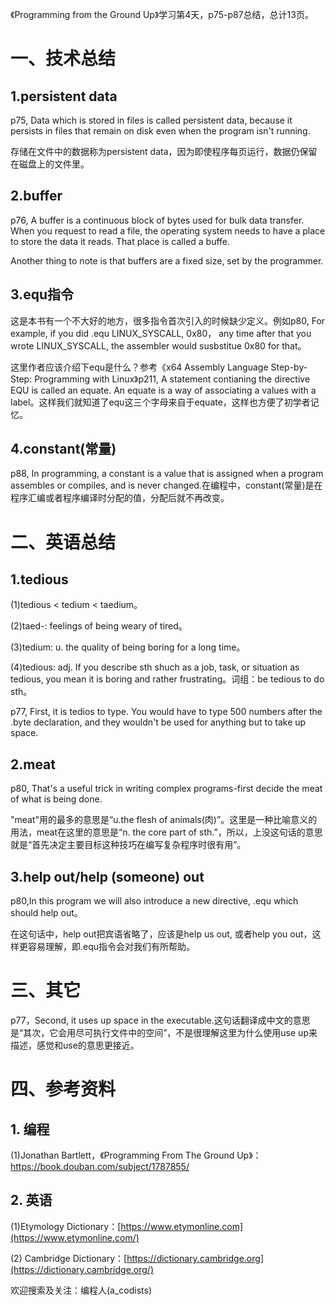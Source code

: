 《Programming from the Ground Up》学习第4天，p75-p87总结，总计13页。

# 一、技术总结

## 1.persistent data

p75, Data which is stored in files is called persistent data, because it persists in files that remain on disk even when the program isn't running.

存储在文件中的数据称为persistent data，因为即使程序每页运行，数据仍保留在磁盘上的文件里。

## 2.buffer

p76, A buffer is a continuous block of bytes used for bulk data transfer. When you request to read a file, the operating system needs to have a place to store the data it reads. That place is called a buffe.

Another thing to note is that buffers are a fixed size, set by the programmer. 

## 3.equ指令

这是本书有一个不大好的地方，很多指令首次引入的时候缺少定义。例如p80, For example, if you did .equ LINUX_SYSCALL, 0x80， any time after that you wrote LINUX_SYSCALL, the assembler would susbstitue 0x80 for that。

这里作者应该介绍下equ是什么？参考《x64 Assembly Language Step-by-Step: Programming with Linux》p211, A statement contianing the directive EQU is called an equate. An equate is a way of associating a values with a label。这样我们就知道了equ这三个字母来自于equate，这样也方便了初学者记忆。

## 4.constant(常量)

p88, In programming, a constant is a value that is assigned when a program assembles or compiles, and is never changed.在编程中，constant(常量)是在程序汇编或者程序编译时分配的值，分配后就不再改变。

# 二、英语总结

## 1.tedious

(1)tedious < tedium < taedium。

(2)taed-: feelings of being weary of tired。

(3)tedium: u. the quality of being boring for a long time。

(4)tedious: adj. If you describe sth shuch as a job, task, or situation as tedious, you mean it is boring and rather frustrating。词组：be tedious to do sth。

p77, First, it is tedios to type. You would have to type 500 numbers after the .byte declaration, and they wouldn't be used for anything but to take up space.

## 2.meat

p80, That's a useful trick in writing complex programs-first decide the meat of what is being done.

"meat"用的最多的意思是“u.the flesh of animals(肉)”。这里是一种比喻意义的用法，meat在这里的意思是“n. the core part of sth.”，所以，上没这句话的意思就是“首先决定主要目标这种技巧在编写复杂程序时很有用”。

## 3.help out/help (someone) out

p80,In this program we will also introduce a new directive, .equ which should help out。

在这句话中，help out把宾语省略了，应该是help us out, 或者help you out，这样更容易理解，即.equ指令会对我们有所帮助。

# 三、其它

p77，Second, it uses up space in the executable.这句话翻译成中文的意思是“其次，它会用尽可执行文件中的空间”，不是很理解这里为什么使用use up来描述，感觉和use的意思更接近。

# 四、参考资料

## 1. 编程

(1)Jonathan Bartlett，《Programming From The Ground Up》：https://book.douban.com/subject/1787855/

## 2. 英语

(1)Etymology Dictionary：[https://www.etymonline.com](https://www.etymonline.com/)

(2) Cambridge  Dictionary：[https://dictionary.cambridge.org](https://dictionary.cambridge.org/)


欢迎搜索及关注：编程人(a_codists)